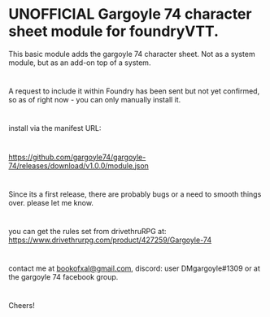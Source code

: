 # UNOFFICIAL Gargoyle 74 character sheet module for foundryVTT.

This basic module adds the gargoyle 74 character sheet. Not as a system module, but as an add-on top of a system.
#
A request to include it within Foundry has been sent but not yet confirmed, so as of right now - you can only manually install it.
#
install via the manifest URL:
#
https://github.com/gargoyle74/gargoyle-74/releases/download/v1.0.0/module.json
#
Since its a first release, there are probably bugs or a need to smooth things over. please let me know.
#
you can get the rules set from drivethruRPG at:
https://www.drivethrurpg.com/product/427259/Gargoyle-74
#
contact me at bookofxal@gmail.com, discord: user DMgargoyle#1309 or at the gargoyle 74 facebook group.
#
Cheers!
